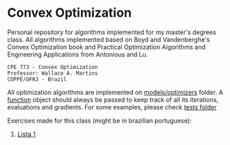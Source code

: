 # Convex Optimization

Personal repository for algorithms implemented for my master's degrees class. All algorithms implemented based on Boyd and Vandenberghe's Convex Optimization book and Practical Optimization
Algorithms and Engineering Applications from Antonious and Lu.

```
CPE 773 - Convex Optimization
Professor: Wallace A. Martins
COPPE/UFRJ - Brazil
```
All optimization algorithms are implemented on [models/optimizers](models/optimizers) folder. A [function](functions/functionObj.py) object should always be passed to keep track of all its iterations, evaluations and gradients.
For some examples, please check [tests folder](tests/)

Exercises made for this class (might be in brazilian portuguese):
1. [Lista 1](Exercises/ExerciciosLista1.ipynb)
